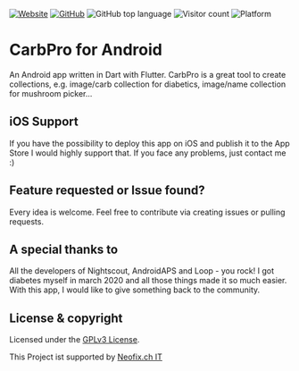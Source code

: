 [![Website](https://img.shields.io/badge/Web-neofix.ch-brightgreen?style=for-the-badge)](https://neofix.ch)
[![GitHub](https://img.shields.io/github/license/maheini35/carbpro?style=for-the-badge&color=blue)](LICENSE)
![GitHub top language](https://img.shields.io/github/languages/top/maheini35/carbpro?style=for-the-badge&color=blue)
![Visitor count](https://shields-io-visitor-counter.herokuapp.com/badge?page=maheini35.CarbPro&style=for-the-badge&color=blue)
![Platform](https://img.shields.io/badge/Platform-Android-blue?style=for-the-badge)

# CarbPro for Android

An Android app written in Dart with Flutter. CarbPro is a great tool to create collections, e.g. image/carb collection for diabetics, image/name collection for mushroom picker...

## iOS Support

If you have the possibility to deploy this app on iOS and publish it to the App Store I would highly support that. If you face any problems, just contact me :)

## Feature requested or Issue found?

Every idea is welcome. Feel free to contribute via creating issues or pulling requests.

## A special thanks to

All the developers of Nightscout, AndroidAPS and Loop - you rock! I got diabetes myself in march 2020 and all those things made it so much easier. With this app, I would like to give something back to the community.

## License & copyright
 
Licensed under the [GPLv3 License](LICENSE).

This Project ist supported by <a href="https://neofix.ch">Neofix.ch IT</a>
